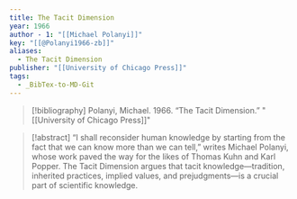 ```yaml
---
title: The Tacit Dimension
year: 1966
author - 1: "[[Michael Polanyi]]"
key: "[[@Polanyi1966-zb]]"
aliases:
  - The Tacit Dimension
publisher: "[[University of Chicago Press]]"
tags:
  - _BibTex-to-MD-Git
---
```


> [!bibliography]
> Polanyi, Michael. 1966. “The Tacit Dimension.” "[[University of Chicago Press]]"

> [!abstract]
> “I shall reconsider human knowledge by starting from the fact that we can know more than we can tell,” writes Michael Polanyi, whose work paved the way for the likes of Thomas Kuhn and Karl Popper. The Tacit Dimension argues that tacit knowledge—tradition, inherited practices, implied values, and prejudgments—is a crucial part of scientific knowledge.